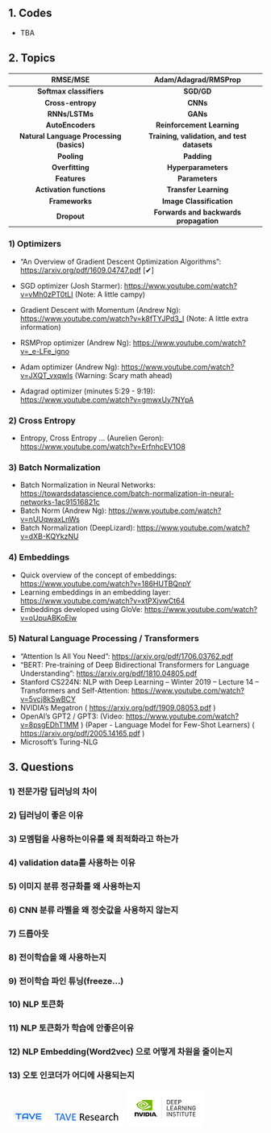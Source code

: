 ## 1. Codes

- TBA

## 2. Topics

| RMSE/MSE |  Adam/Adagrad/RMSProp  |
| :---: | :---: |
| **Softmax classifiers** |  **SGD/GD**  |
| **Cross-entropy** | **CNNs** |
| **RNNs/LSTMs** | **GANs** |
| **AutoEncoders** | **Reinforcement Learning** |
| **Natural Language Processing (basics)** | **Training, validation, and test datasets** |
| **Pooling** | **Padding** |
| **Overfitting** | **Hyperparameters** |
| **Features** | **Parameters** |
| **Activation functions** | **Transfer Learning** |
| **Frameworks** | **Image Classification** |
| **Dropout** | **Forwards and backwards propagation** |

### 1) Optimizers

- “An Overview of Gradient Descent Optimization Algorithms”: https://arxiv.org/pdf/1609.04747.pdf [✔]

- SGD optimizer (Josh Starmer): https://www.youtube.com/watch?v=vMh0zPT0tLI (Note: A little campy)

- Gradient Descent with Momentum (Andrew Ng): https://www.youtube.com/watch?v=k8fTYJPd3_I (Note: A little extra information)

- RSMProp optimizer (Andrew Ng): https://www.youtube.com/watch?v=_e-LFe_igno

- Adam optimizer (Andrew Ng): https://www.youtube.com/watch?v=JXQT_vxqwIs (Warning: Scary math ahead)

- Adagrad optimizer (minutes 5:29 - 9:19): https://www.youtube.com/watch?v=gmwxUy7NYpA

### 2) Cross Entropy

- Entropy, Cross Entropy … (Aurelien Geron): https://www.youtube.com/watch?v=ErfnhcEV1O8

### 3) Batch Normalization

- Batch Normalization in Neural Networks: https://towardsdatascience.com/batch-normalization-in-neural-networks-1ac91516821c
- Batch Norm (Andrew Ng): https://www.youtube.com/watch?v=nUUqwaxLnWs
- Batch Normalization (DeepLizard): https://www.youtube.com/watch?v=dXB-KQYkzNU

### 4) Embeddings

- Quick overview of the concept of embeddings: https://www.youtube.com/watch?v=186HUTBQnpY
- Learning embeddings in an embedding layer: https://www.youtube.com/watch?v=xtPXjvwCt64
- Embeddings developed using GloVe: https://www.youtube.com/watch?v=oUpuABKoElw

### 5) Natural Language Processing / Transformers

- “Attention Is All You Need”: https://arxiv.org/pdf/1706.03762.pdf
- “BERT: Pre-training of Deep Bidirectional Transformers for Language Understanding”: https://arxiv.org/pdf/1810.04805.pdf
- Stanford CS224N: NLP with Deep Learning – Winter 2019 – Lecture 14 – Transformers and Self-Attention: https://www.youtube.com/watch?v=5vcj8kSwBCY
-  NVIDIA’s Megatron ( https://arxiv.org/pdf/1909.08053.pdf )
- OpenAI’s GPT2 / GPT3: (Video: https://www.youtube.com/watch?v=8psgEDhT1MM ) (Paper - Language Model for Few-Shot Learners)
( https://arxiv.org/pdf/2005.14165.pdf )
- Microsoft’s Turing-NLG

## 3. Questions

### 1) 전문가랑 딥러닝의 차이
### 2) 딥러닝이 좋은 이유
### 3) 모멤텀을 사용하는이유를 왜 최적화라고 하는가
### 4) validation data를 사용하는 이유
### 5) 이미지 분류 정규화를 왜 사용하는지
### 6) CNN 분류 라벨을 왜 정숫값을 사용하지 않는지
### 7) 드롭아웃
### 8) 전이학습을 왜 사용하는지
### 9) 전이학습 파인 튜닝(freeze...)
### 10) NLP 토큰화
### 11) NLP 토큰화가 학습에 안좋은이유
### 12) NLP Embedding(Word2vec) 으로 어떻게 차원을 줄이는지
### 13) 오토 인코더가 어디에 사용되는지

[<img src = "./imgs/logo_tave.png" width="15%">](https://tavewave.github.io/)  [<img src = "./imgs/logo_tave_research.png" width="30%">](https://taveresearch.github.io/) [<img src = "./imgs/nvidia_dli.png" width="30%">](https://www.nvidia.com/en-us/)  
